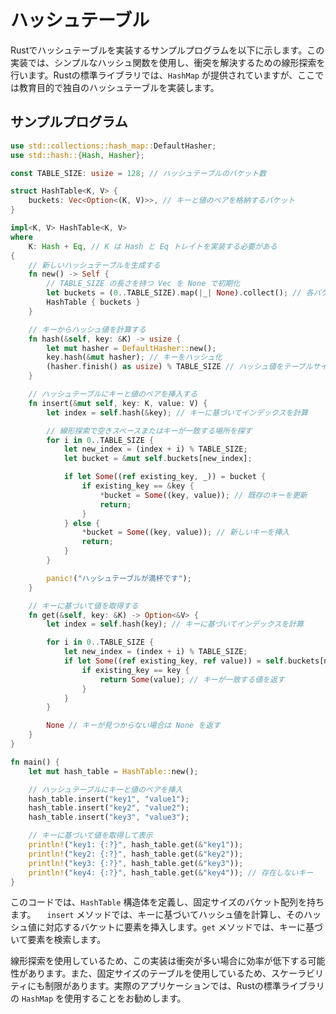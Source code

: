 # ハッシュテーブル

Rustでハッシュテーブルを実装するサンプルプログラムを以下に示します。この実装では、シンプルなハッシュ関数を使用し、衝突を解決するための線形探索を行います。Rustの標準ライブラリでは、`HashMap` が提供されていますが、ここでは教育目的で独自のハッシュテーブルを実装します。

## サンプルプログラム
```rust
use std::collections::hash_map::DefaultHasher;
use std::hash::{Hash, Hasher};

const TABLE_SIZE: usize = 128; // ハッシュテーブルのバケット数

struct HashTable<K, V> {
    buckets: Vec<Option<(K, V)>>, // キーと値のペアを格納するバケット
}

impl<K, V> HashTable<K, V>
where
    K: Hash + Eq, // K は Hash と Eq トレイトを実装する必要がある
{
    // 新しいハッシュテーブルを生成する
    fn new() -> Self {
        // TABLE_SIZE の長さを持つ Vec を None で初期化
        let buckets = (0..TABLE_SIZE).map(|_| None).collect(); // 各バケットを None で初期化
        HashTable { buckets }
    }

    // キーからハッシュ値を計算する
    fn hash(&self, key: &K) -> usize {
        let mut hasher = DefaultHasher::new();
        key.hash(&mut hasher); // キーをハッシュ化
        (hasher.finish() as usize) % TABLE_SIZE // ハッシュ値をテーブルサイズで割った余りを返す
    }

    // ハッシュテーブルにキーと値のペアを挿入する
    fn insert(&mut self, key: K, value: V) {
        let index = self.hash(&key); // キーに基づいてインデックスを計算

        // 線形探索で空きスペースまたはキーが一致する場所を探す
        for i in 0..TABLE_SIZE {
            let new_index = (index + i) % TABLE_SIZE;
            let bucket = &mut self.buckets[new_index];

            if let Some((ref existing_key, _)) = bucket {
                if existing_key == &key {
                    *bucket = Some((key, value)); // 既存のキーを更新
                    return;
                }
            } else {
                *bucket = Some((key, value)); // 新しいキーを挿入
                return;
            }
        }

        panic!("ハッシュテーブルが満杯です");
    }

    // キーに基づいて値を取得する
    fn get(&self, key: &K) -> Option<&V> {
        let index = self.hash(key); // キーに基づいてインデックスを計算

        for i in 0..TABLE_SIZE {
            let new_index = (index + i) % TABLE_SIZE;
            if let Some((ref existing_key, ref value)) = self.buckets[new_index] {
                if existing_key == key {
                    return Some(value); // キーが一致する値を返す
                }
            }
        }

        None // キーが見つからない場合は None を返す
    }
}

fn main() {
    let mut hash_table = HashTable::new();

    // ハッシュテーブルにキーと値のペアを挿入
    hash_table.insert("key1", "value1");
    hash_table.insert("key2", "value2");
    hash_table.insert("key3", "value3");

    // キーに基づいて値を取得して表示
    println!("key1: {:?}", hash_table.get(&"key1"));
    println!("key2: {:?}", hash_table.get(&"key2"));
    println!("key3: {:?}", hash_table.get(&"key3"));
    println!("key4: {:?}", hash_table.get(&"key4")); // 存在しないキー
}
```

このコードでは、`HashTable` 構造体を定義し、固定サイズのバケット配列を持ちます。 　`insert` メソッドでは、キーに基づいてハッシュ値を計算し、そのハッシュ値に対応するバケットに要素を挿入します。`get` メソッドでは、キーに基づいて要素を検索します。

線形探索を使用しているため、この実装は衝突が多い場合に効率が低下する可能性があります。また、固定サイズのテーブルを使用しているため、スケーラビリティにも制限があります。実際のアプリケーションでは、Rustの標準ライブラリの `HashMap` を使用することをお勧めします。
